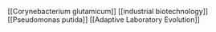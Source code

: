 [[Corynebacterium glutamicum]]
[[industrial biotechnology]]
[[Pseudomonas putida]]
[[Adaptive Laboratory Evolution]]
